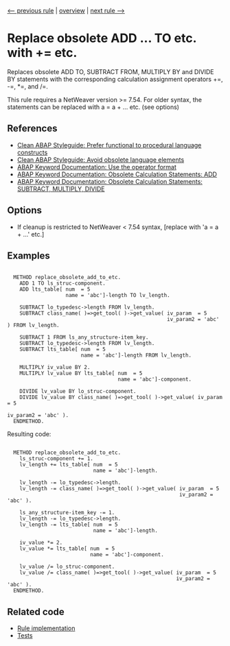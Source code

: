[<-- previous rule](RaiseTypeRule.md) | [overview](../rules.md) | [next rule -->](MoveToRule.md)

# Replace obsolete ADD ... TO etc. with \+= etc.

Replaces obsolete ADD TO, SUBTRACT FROM, MULTIPLY BY and DIVIDE BY statements with the corresponding calculation assignment operators \+=, -=, \*=, and /=.

This rule requires a NetWeaver version >= 7.54. For older syntax, the statements can be replaced with a = a \+ ... etc. \(see options\)

## References

* [Clean ABAP Styleguide: Prefer functional to procedural language constructs](https://github.com/SAP/styleguides/blob/main/clean-abap/CleanABAP.md#prefer-functional-to-procedural-language-constructs)
* [Clean ABAP Styleguide: Avoid obsolete language elements](https://github.com/SAP/styleguides/blob/main/clean-abap/CleanABAP.md#avoid-obsolete-language-elements)
* [ABAP Keyword Documentation: Use the operator format](https://help.sap.com/doc/abapdocu_latest_index_htm/latest/en-US/index.htm?file=abencalc_expresssion_guidl.htm)
* [ABAP Keyword Documentation: Obsolete Calculation Statements: ADD](https://help.sap.com/doc/abapdocu_latest_index_htm/latest/en-US/index.htm?file=abapadd.htm)
* [ABAP Keyword Documentation: Obsolete Calculation Statements: SUBTRACT, MULTIPLY, DIVIDE](https://help.sap.com/doc/abapdocu_latest_index_htm/latest/en-US/index.htm?file=abapsubtract_multiply_divide.htm)

## Options

* If cleanup is restricted to NetWeaver < 7.54 syntax, \[replace with 'a = a \+ ...' etc.\]

## Examples


```ABAP

  METHOD replace_obsolete_add_to_etc.
    ADD 1 TO ls_struc-component.
    ADD lts_table[ num  = 5
                   name = 'abc']-length TO lv_length.

    SUBTRACT lo_typedesc->length FROM lv_length.
    SUBTRACT class_name( )=>get_tool( )->get_value( iv_param  = 5
                                                    iv_param2 = 'abc' ) FROM lv_length.

    SUBTRACT 1 FROM ls_any_structure-item_key.
    SUBTRACT lo_typedesc->length FROM lv_length.
    SUBTRACT lts_table[ num  = 5
                        name = 'abc']-length FROM lv_length.

    MULTIPLY iv_value BY 2.
    MULTIPLY lv_value BY lts_table[ num  = 5
                                    name = 'abc']-component.

    DIVIDE lv_value BY lo_struc-component.
    DIVIDE lv_value BY class_name( )=>get_tool( )->get_value( iv_param  = 5
                                                              iv_param2 = 'abc' ).
  ENDMETHOD.
```

Resulting code:

```ABAP

  METHOD replace_obsolete_add_to_etc.
    ls_struc-component += 1.
    lv_length += lts_table[ num  = 5
                            name = 'abc']-length.

    lv_length -= lo_typedesc->length.
    lv_length -= class_name( )=>get_tool( )->get_value( iv_param  = 5
                                                        iv_param2 = 'abc' ).

    ls_any_structure-item_key -= 1.
    lv_length -= lo_typedesc->length.
    lv_length -= lts_table[ num  = 5
                            name = 'abc']-length.

    iv_value *= 2.
    lv_value *= lts_table[ num  = 5
                           name = 'abc']-component.

    lv_value /= lo_struc-component.
    lv_value /= class_name( )=>get_tool( )->get_value( iv_param  = 5
                                                       iv_param2 = 'abc' ).
  ENDMETHOD.
```

## Related code

* [Rule implementation](../../com.sap.adt.abapcleaner/src/com/sap/adt/abapcleaner/rules/commands/AddToEtcRule.java)
* [Tests](../../test/com.sap.adt.abapcleaner.test/src/com/sap/adt/abapcleaner/rules/commands/AddToEtcTest.java)


